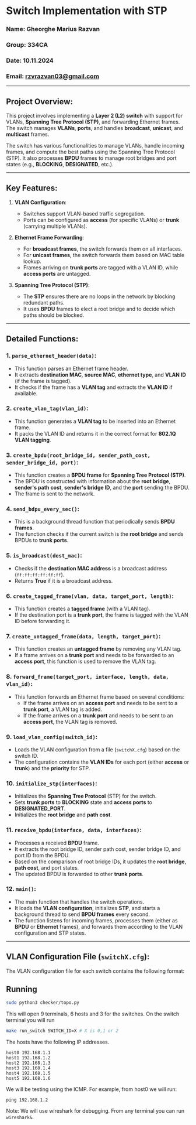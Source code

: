 #  Switch Implementation with STP

### **Name**: Gheorghe Marius Razvan  
### **Group**: 334CA  
### **Date**: 10.11.2024  
### **Email**: rzvrazvan03@gmail.com


---

## **Project Overview**:
This project involves implementing a **Layer 2 (L2) switch** with support for VLANs, **Spanning Tree Protocol (STP)**, and forwarding Ethernet frames. The switch manages **VLANs**, **ports**, and handles **broadcast**, **unicast**, and **multicast** frames.

The switch has various functionalities to manage VLANs, handle incoming frames, and compute the best paths using the Spanning Tree Protocol (STP). It also processes **BPDU** frames to manage root bridges and port states (e.g., **BLOCKING**, **DESIGNATED**, etc.).

---

## **Key Features**:
1. **VLAN Configuration**: 
   - Switches support VLAN-based traffic segregation.
   - Ports can be configured as **access** (for specific VLANs) or **trunk** (carrying multiple VLANs).

2. **Ethernet Frame Forwarding**:
   - For **broadcast frames**, the switch forwards them on all interfaces.
   - For **unicast frames**, the switch forwards them based on MAC table lookup.
   - Frames arriving on **trunk ports** are tagged with a VLAN ID, while **access ports** are untagged.

3. **Spanning Tree Protocol (STP)**:
   - The **STP** ensures there are no loops in the network by blocking redundant paths.
   - It uses **BPDU** frames to elect a root bridge and to decide which paths should be blocked.

---

## **Detailed Functions**:

### **1. `parse_ethernet_header(data)`**:
   - This function parses an Ethernet frame header.
   - It extracts **destination MAC**, **source MAC**, **ethernet type**, and **VLAN ID** (if the frame is tagged).
   - It checks if the frame has a **VLAN tag** and extracts the **VLAN ID** if available.

### **2. `create_vlan_tag(vlan_id)`**:
   - This function generates a **VLAN tag** to be inserted into an Ethernet frame.
   - It packs the VLAN ID and returns it in the correct format for **802.1Q VLAN tagging**.

### **3. `create_bpdu(root_bridge_id, sender_path_cost, sender_bridge_id, port)`**:
   - This function creates a **BPDU frame** for **Spanning Tree Protocol (STP)**.
   - The BPDU is constructed with information about the **root bridge**, **sender's path cost**, **sender's bridge ID**, and the **port** sending the BPDU.
   - The frame is sent to the network.

### **4. `send_bdpu_every_sec()`**:
   - This is a background thread function that periodically sends **BPDU frames**.
   - The function checks if the current switch is the **root bridge** and sends BPDUs to **trunk ports**.

### **5. `is_broadcast(dest_mac)`**:
   - Checks if the **destination MAC address** is a broadcast address (`ff:ff:ff:ff:ff:ff`).
   - Returns **True** if it is a broadcast address.

### **6. `create_tagged_frame(vlan, data, target_port, length)`**:
   - This function creates a **tagged frame** (with a VLAN tag).
   - If the destination port is a **trunk port**, the frame is tagged with the VLAN ID before forwarding it.

### **7. `create_untagged_frame(data, length, target_port)`**:
   - This function creates an **untagged frame** by removing any VLAN tag.
   - If a frame arrives on a **trunk port** and needs to be forwarded to an **access port**, this function is used to remove the VLAN tag.

### **8. `forward_frame(target_port, interface, length, data, vlan_id)`**:
   - This function forwards an Ethernet frame based on several conditions:
     - If the frame arrives on an **access port** and needs to be sent to a **trunk port**, a VLAN tag is added.
     - If the frame arrives on a **trunk port** and needs to be sent to an **access port**, the VLAN tag is removed.

### **9. `load_vlan_config(switch_id)`**:
   - Loads the VLAN configuration from a file (`switchX.cfg`) based on the switch ID.
   - The configuration contains the **VLAN IDs** for each port (either **access** or **trunk**) and the **priority** for STP.

### **10. `initialize_stp(interfaces)`**:
   - Initializes the **Spanning Tree Protocol** (STP) for the switch.
   - Sets **trunk ports** to **BLOCKING** state and **access ports** to **DESIGNATED_PORT**.
   - Initializes the **root bridge** and **path cost**.

### **11. `receive_bpdu(interface, data, interfaces)`**:
   - Processes a received **BPDU** frame.
   - It extracts the root bridge ID, sender path cost, sender bridge ID, and port ID from the BPDU.
   - Based on the comparison of root bridge IDs, it updates the **root bridge**, **path cost**, and port states.
   - The updated BPDU is forwarded to other **trunk ports**.

### **12. `main()`**:
   - The main function that handles the switch operations.
   - It loads the **VLAN configuration**, initializes **STP**, and starts a background thread to send **BPDU frames** every second.
   - The function listens for incoming frames, processes them (either as **BPDU** or **Ethernet** frames), and forwards them according to the VLAN configuration and STP states.

---

## **VLAN Configuration File** (`switchX.cfg`):
The VLAN configuration file for each switch contains the following format:



## Running

```bash
sudo python3 checker/topo.py
```

This will open 9 terminals, 6 hosts and 3 for the switches. On the switch terminal you will run 

```bash
make run_switch SWITCH_ID=X # X is 0,1 or 2
```

The hosts have the following IP addresses.
```
host0 192.168.1.1
host1 192.168.1.2
host2 192.168.1.3
host3 192.168.1.4
host4 192.168.1.5
host5 192.168.1.6
```

We will be testing using the ICMP. For example, from host0 we will run:

```
ping 192.168.1.2
```

Note: We will use wireshark for debugging. From any terminal you can run `wireshark&`.
